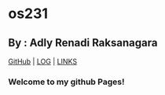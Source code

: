 # os231
## By : Adly Renadi Raksanagara

[GitHub](https://github.com/adlyrndi/os231/) | [LOG](TXT/mylog.txt) | [LINKS]()

### Welcome to my github Pages!
